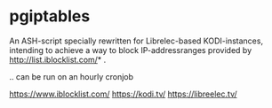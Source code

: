 # pgiptables

An ASH-script specially rewritten for Librelec-based KODI-instances, intending to achieve a way to block IP-addressranges provided by http://list.iblocklist.com/* .  

.. can be run on an hourly cronjob

https://www.iblocklist.com/
https://kodi.tv/
https://libreelec.tv/
